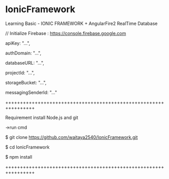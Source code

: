 # IonicFramework
Learning Basic - IONIC FRAMEWORK + AngularFire2 RealTime Database

// Initialize Firebase : https://console.firebase.google.com

  apiKey: "...",

  authDomain: "...",

  databaseURL: "...",

  projectId: "...",

  storageBucket: "...",

  messagingSenderId: "..."

  ++++++++++++++++++++++++++++++++++++++++++++++++++++++++++++++++
  
  Requirement install  Node.js and git
  
  ->run cmd
  
  $ git clone https://github.com/waitaya2540/IonicFramework.git
  
  $ cd IonicFramework
  
  $ npm install
  
  ++++++++++++++++++++++++++++++++++++++++++++++++++++++++++++++++
